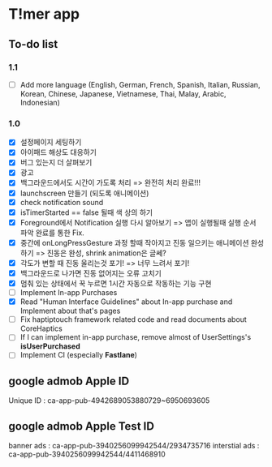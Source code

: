 #  T!mer app

## To-do list

### 1.1
- [ ] Add more language (English, German, French, Spanish, Italian, Russian, Korean, Chinese, Japanese, Vietnamese, Thai, Malay, Arabic, Indonesian)

### 1.0
- [x] 설정페이지 세팅하기 
- [x] 아이패드 해상도 대응하기
- [x] 버그 있는지 더 살펴보기
- [x] 광고
- [x] 백그라운드에서도 시간이 가도록 처리 => 완전히 처리 완료!!!
- [x] launchscreen 만들기 (되도록 애니메이션)
- [x] check notification sound
- [x] isTimerStarted == false 될때 색 상의 하기
- [x] Foreground에서 Notification 실행 다시 알아보기 => 앱이 실행될때 실행 순서 파악 완료를 통한 Fix.
- [x] 중간에 onLongPressGesture 과정 할때 작아지고 진동 일으키는 애니메이션 완성하기 => 진동은 완성, shrink animation은 글쎄?
- [x] 각도가 변할 때 진동 울리는것 포기! => 너무 느려서 포기!
- [x] 백그라운드로 나가면 진동 없어지는 오류 고치기
- [x] 멈춰 있는 상태에서 꾹 누르면 1시간 자동으로 작동하는 기능 구현
- [ ] Implement In-app Purchases
- [x] Read "Human Interface Guidelines" about In-app purchase and Implement about that's pages
- [ ] Fix haptiptouch framework related code and read documents about CoreHaptics
- [ ] If I can implement in-app purchase, remove almost of UserSettings's **isUserPurchased**
- [ ] Implement CI (especially **Fastlane**)

## google admob Apple ID
Unique ID : ca-app-pub-4942689053880729~6950693605
    
## google admob Apple **Test** ID
banner ads : ca-app-pub-3940256099942544/2934735716
interstial ads : ca-app-pub-3940256099942544/4411468910

